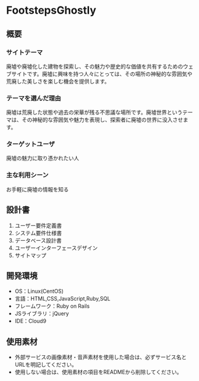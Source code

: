 # FootstepsGhostly

## 概要
### サイトテーマ
廃墟や廃墟化した建物を探索し、その魅力や歴史的な価値を共有するためのウェブサイトです。廃墟に興味を持つ人々にとっては、その場所の神秘的な雰囲気や荒廃した美しさを楽しむ機会を提供します。


### テーマを選んだ理由
廃墟は荒廃した状態や過去の栄華が残る不思議な場所です。廃墟世界というテーマは、その神秘的な雰囲気や魅力を表現し、探索者に廃墟の世界に没入させます。

### ターゲットユーザ
廃墟の魅力に取り憑かれたい人

### 主な利用シーン
お手軽に廃墟の情報を知る

## 設計書
1. ユーザー要件定義書
2. システム要件仕様書
3. データベース設計書
4. ユーザーインターフェースデザイン
5. サイトマップ


## 開発環境
- OS：Linux(CentOS)
- 言語：HTML,CSS,JavaScript,Ruby,SQL
- フレームワーク：Ruby on Rails
- JSライブラリ：jQuery
- IDE：Cloud9

## 使用素材
- 外部サービスの画像素材・音声素材を使用した場合は、必ずサービス名とURLを明記してください。
- 使用しない場合は、使用素材の項目をREADMEから削除してください。
